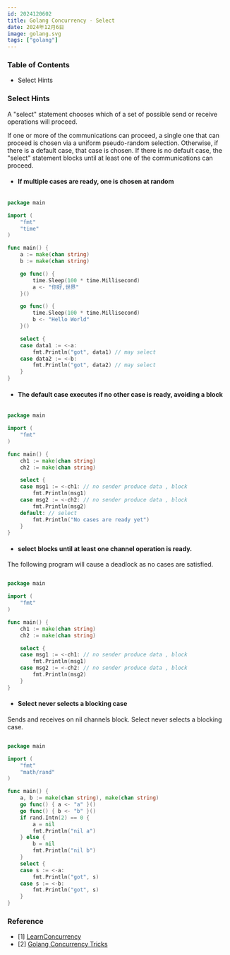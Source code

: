 ```yaml
---
id: 2024120602
title: Golang Concurrency - Select 
date: 2024年12月6日
image: golang.svg
tags: ["golang"]
---
```



### Table of Contents

- Select Hints

### Select Hints

A "select" statement chooses which of a set of possible send or receive operations will proceed. 

If one or more of the communications can proceed, a single one that can proceed is chosen via a uniform pseudo-random selection. Otherwise, if there is a default case, that case is chosen. If there is no default case, the "select" statement blocks until at least one of the communications can proceed.


- #### If multiple cases are ready, one is chosen at random ####

``` go 

package main

import (
	"fmt"
	"time"
)

func main() {
	a := make(chan string)
	b := make(chan string)

	go func() {
		time.Sleep(100 * time.Millisecond)
		a <- "你好,世界"
	}()

	go func() {
		time.Sleep(100 * time.Millisecond)
		b <- "Hello World"
	}()

	select {
	case data1 := <-a:
		fmt.Println("got", data1) // may select
	case data2 := <-b:
		fmt.Println("got", data2) // may select
	}
}

```


- #### The default case executes if no other case is ready, avoiding a block ####

``` go 

package main

import (
	"fmt"
)

func main() {
	ch1 := make(chan string)
	ch2 := make(chan string)

	select {
	case msg1 := <-ch1: // no sender produce data , block
		fmt.Println(msg1)
	case msg2 := <-ch2: // no sender produce data , block
		fmt.Println(msg2)
	default: // select
		fmt.Println("No cases are ready yet")
	}
}

```


- #### select blocks until at least one channel operation is ready. ####


The following program will cause a deadlock as no cases are satisfied.

``` go 

package main

import (
	"fmt"
)

func main() {
	ch1 := make(chan string)
	ch2 := make(chan string)

	select {
	case msg1 := <-ch1: // no sender produce data , block
		fmt.Println(msg1)
	case msg2 := <-ch2: // no sender produce data , block
		fmt.Println(msg2)
	}
}

```


- #### Select never selects a blocking case ####

Sends and receives on nil channels block. Select never selects a blocking case.

``` go 

package main

import (
	"fmt"
	"math/rand"
)

func main() {
	a, b := make(chan string), make(chan string)
	go func() { a <- "a" }()
	go func() { b <- "b" }()
	if rand.Intn(2) == 0 {
		a = nil
		fmt.Println("nil a")
	} else {
		b = nil
		fmt.Println("nil b")
	}
	select {
	case s := <-a:
		fmt.Println("got", s)
	case s := <-b:
		fmt.Println("got", s)
	}
}

```

### Reference

- [1] [LearnConcurrency](https://go.dev/wiki/LearnConcurrency/)
- [2] [Golang Concurrency Tricks](https://udhos.github.io/golang-concurrency-tricks/)